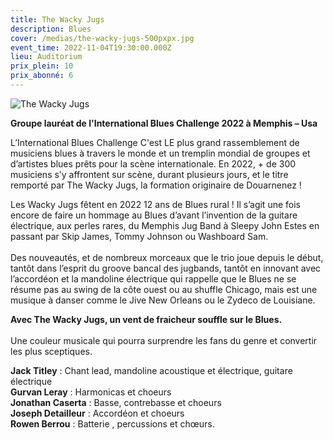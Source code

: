 ```yaml
---
title: The Wacky Jugs
description: Blues
cover: /medias/the-wacky-jugs-500pxpx.jpg
event_time: 2022-11-04T19:30:00.000Z
lieu: Auditorium
prix_plein: 10
prix_abonné: 6
---
```

![The Wacky Jugs](/medias/the-wacky-jugs-500pxpx.jpg "Crésits photo © Julien Le Vu")

**Groupe lauréat de l'International Blues Challenge 2022 à Memphis – Usa**


L’International Blues Challenge C'est LE plus grand rassemblement de musiciens blues à travers le monde et  un tremplin mondial de groupes et d’artistes blues prêts pour la scène internationale. En 2022, + de 300 musiciens s’y affrontent sur scène, durant plusieurs jours,  et le titre remporté par The Wacky Jugs, la formation originaire de Douarnenez !


Les Wacky Jugs fêtent en 2022 12 ans de Blues rural ! Il s’agit une fois encore de faire un hommage au Blues d’avant l’invention de la guitare électrique, aux perles rares, du Memphis Jug Band à Sleepy John Estes en passant par Skip James, Tommy Johnson ou Washboard Sam. \
\
Des nouveautés, et de nombreux morceaux que le trio joue depuis le début, tantôt dans l’esprit du groove bancal des jugbands, tantôt en innovant avec l’accordéon et la mandoline électrique qui rappelle que le Blues ne se résume pas au swing de la côte ouest ou au shuffle Chicago, mais est une musique à danser comme le Jive New Orleans ou le Zydeco de Louisiane. 

**Avec The Wacky Jugs, un vent de fraicheur souffle sur le Blues.** \
\
Une couleur musicale qui pourra surprendre les fans du genre et convertir les plus sceptiques.


**Jack Titley** : Chant lead, mandoline acoustique et électrique, guitare électrique \
**Gurvan Leray** : Harmonicas et choeurs \
**Jonathan Caserta** : Basse, contrebasse et choeurs \
**Joseph Detailleur** : Accordéon et choeurs \
**Rowen Berrou** : Batterie , percussions et chœurs.